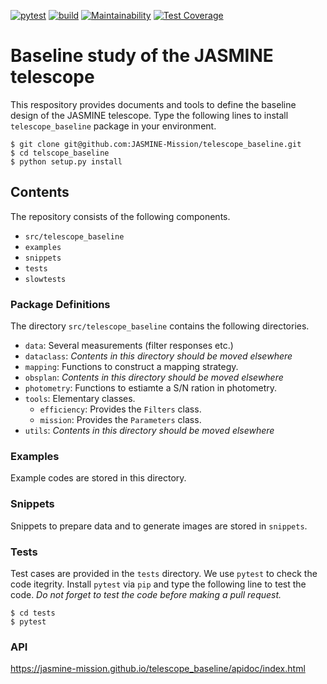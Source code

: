 [![pytest](https://github.com/JASMINE-Mission/telescope_baseline/actions/workflows/pytest.yml/badge.svg?branch=develop)](https://JASMINE-Mission.github.io/telescope_baseline/test_report/index.html)
[![build](https://github.com/JASMINE-Mission/telescope_baseline/actions/workflows/build.yml/badge.svg?branch=develop)](https://github.com/JASMINE-Mission/telescope_baseline/actions/workflows/build.yml)
[![Maintainability](https://api.codeclimate.com/v1/badges/e0f6c93692302fabba92/maintainability)](https://codeclimate.com/github/JASMINE-Mission/telescope_baseline/maintainability)
[![Test Coverage](https://api.codeclimate.com/v1/badges/e0f6c93692302fabba92/test_coverage)](https://codeclimate.com/github/JASMINE-Mission/telescope_baseline/test_coverage)

# Baseline study of the JASMINE telescope

This respository provides documents and tools to define the baseline design of the JASMINE telescope. Type the following lines to install `telescope_baseline` package in your environment.

``` console
$ git clone git@github.com:JASMINE-Mission/telescope_baseline.git
$ cd telscope_baseline
$ python setup.py install
```


## Contents
The repository consists of the following components.

- `src/telescope_baseline`
- `examples`
- `snippets`
- `tests`
- `slowtests`


### Package Definitions
The directory `src/telescope_baseline` contains the following directories.

- `data`: Several measurements (filter responses etc.)
- `dataclass`: _Contents in this directory should be moved elsewhere_
- `mapping`: Functions to construct a mapping strategy.
- `obsplan`: _Contents in this directory should be moved elsewhere_
- `photometry`: Functions to estiamte a S/N ration in photometry.
- `tools`: Elementary classes.
    - `efficiency`: Provides the `Filters` class.
    - `mission`: Provides the `Parameters` class.
- `utils`: _Contents in this directory should be moved elsewhere_


### Examples
Example codes are stored in this directory.


### Snippets
Snippets to prepare data and to generate images are stored in `snippets`.


### Tests
Test cases are provided in the `tests` directory. We use `pytest` to check the code itegrity. Install `pytest` via `pip` and type the following line to test the code. _Do not forget to test the code before making a pull request._

``` console
$ cd tests
$ pytest
```

### API

https://jasmine-mission.github.io/telescope_baseline/apidoc/index.html